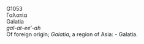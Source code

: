 G1053  
Γαλατία  
Galatia  
*gal-at-ee‘-ah*  
Of foreign origin; *Galatia*, a region of Asia: - Galatia.  
